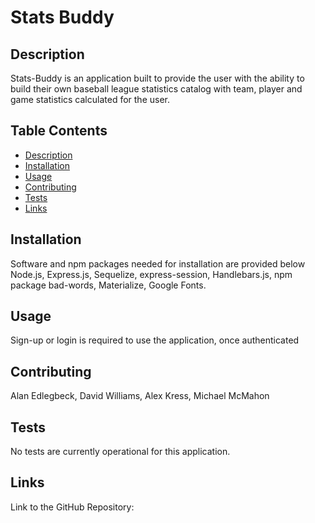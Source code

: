 # Stats Buddy


## Description
Stats-Buddy is an application built to provide the user with the ability to build their own baseball league statistics catalog with team, player and game statistics calculated for the user.

## Table Contents
- [Description](#description)
- [Installation](#installation)
- [Usage](#usage)
- [Contributing](#contributing)
- [Tests](#tests)
- [Links](#links)

## Installation
Software and npm packages needed for installation are provided below
Node.js, Express.js, Sequelize, express-session, Handlebars.js, npm package bad-words, Materialize, Google Fonts.

## Usage
Sign-up or login is required to use the application, once authenticated 

## Contributing
Alan Edlegbeck, David Williams, Alex Kress, Michael McMahon

## Tests
No tests are currently operational for this application.

## Links

Link to the GitHub Repository: 
